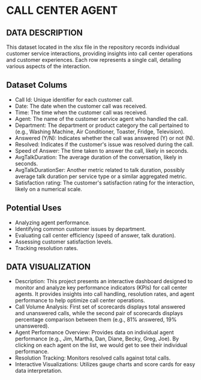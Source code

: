# CALL CENTER AGENT

## DATA DESCRIPTION
This dataset located in the xlsx file in the repository records individual customer service interactions, providing insights into call center operations and customer experiences. Each row represents a single call, detailing various aspects of the interaction.
  
## Dataset Colums
- Call Id: Unique identifier for each customer call.
- Date: The date when the customer call was received.
- Time: The time when the customer call was received.
- Agent: The name of the customer service agent who handled the call.
- Department: The department or product category the call pertained to (e.g., Washing Machine, Air Conditioner, Toaster, Fridge, Television).
- Answered (Y/N): Indicates whether the call was answered (Y) or not (N).
- Resolved: Indicates if the customer's issue was resolved during the call.
- Speed of Answer: The time taken to answer the call, likely in seconds.
- AvgTalkDuration: The average duration of the conversation, likely in seconds.
- AvgTalkDurationSer: Another metric related to talk duration, possibly average talk duration per service type or a similar aggregated metric.
- Satisfaction rating: The customer's satisfaction rating for the interaction, likely on a numerical scale.

## Potential Uses
- Analyzing agent performance.
- Identifying common customer issues by department.
- Evaluating call center efficiency (speed of answer, talk duration).
- Assessing customer satisfaction levels.
- Tracking resolution rates.

## DATA VISUALIZATION
- Description: This project presents an interactive dashboard designed to monitor and analyze key performance indicators (KPIs) for call center agents. It provides insights into call handling, resolution rates, and agent performance to help optimize call center operations. 
- Call Volume Analysis: First set of scorecards displays total answered and unanswered calls, while the second pair of scorecards displays percentage comparison between them (e.g., 81% answered, 19% unanswered).
- Agent Performance Overview: Provides data on individual agent performance (e.g., Jim, Martha, Dan, Diane, Becky, Greg, Joe). By clicking on each agent on the list, we would get to see their individual performance.
- Resolution Tracking: Monitors resolved calls against total calls.
- Interactive Visualizations: Utilizes gauge charts and score cards for easy data interpretation.

